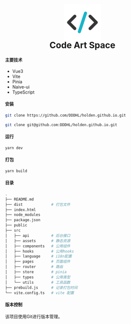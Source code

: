 <p align="center">
  <a href="https://github.com/DDDHL/holden.github.io">
    <img src="/src/assets/images/icon/logo.png" alt="Logo" width="120" height="120">
  </a>
  <h1 style="margin:-20px 0 20px 0" align="center">Code Art Space</h1>
</p>

#### 主要技术

- Vue3
- Vite
- Pinia
- Naive-ui
- TypeScript

#### 安装

```sh
git clone https://github.com/DDDHL/holden.github.io.git
```

```sh
git clone git@github.com:DDDHL/holden.github.io.git
```

#### 运行

```sh
yarn dev
```

#### 打包

```sh
yarn build
```

#### 目录

```bash
.
├── README.md
├── dist             # 打包文件
├── index.html
├── node_modules
├── package.json
├── public
├── src
│   ├── api          # 后台接口
│   ├── assets       # 静态资源
│   ├── components   # 公用组件
│   ├── hooks        # 公用hooks
│   ├── language     # i18n配置
│   ├── pages        # 页面组件
│   ├── router       # 路由
│   ├── store        # pinia
│   ├── types        # 公用类型
│   └── utils        # 工具函数
├── prebuild.js      # 记录打包时间
└── vite.config.ts   # vite 配置

```

#### 版本控制

该项目使用Git进行版本管理。
